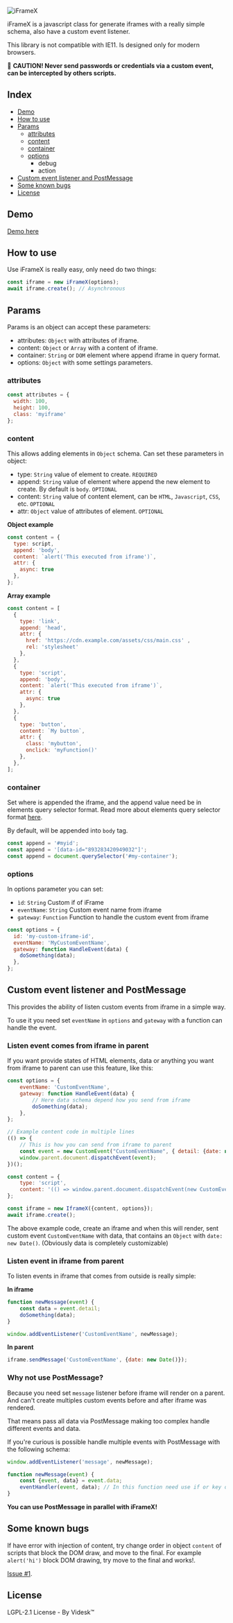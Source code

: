 ![iFrameX](https://user-images.githubusercontent.com/23618492/57744560-b3314280-7697-11e9-819f-010a7c39247a.png)

iFrameX is a javascript class for generate iframes with a really simple schema, also have a custom event listener.

This library is not compatible with IE11. Is designed only for modern browsers.

:rotating_light: **CAUTION! Never send passwords or credentials via a custom event, can be intercepted by others scripts.**

## Index

- [Demo](https://github.com/videsk/iFrameX#demo)
- [How to use](https://github.com/videsk/iFrameX#how-to-use)
- [Params](https://github.com/videsk/iFrameX#configuration)
  - [attributes](https://github.com/videsk/iFrameX#attr)
  - [content](https://github.com/videsk/iFrameX#content)
  - [container](https://github.com/videsk/iFrameX#append)
  - [options](https://github.com/videsk/iFrameX#config)
    - debug
    - action
- [Custom event listener and PostMessage](https://github.com/videsk/iFrameX#send-postmessage)
- [Some known bugs](https://github.com/videsk/iFrameX#some-known-bugs)
- [License](https://github.com/videsk/iFrameX#license)

## Demo

[Demo here](https://videsk.github.io/iFrameX/examples/)

## How to use

Use iFrameX is really easy, only need do two things:

```js
const iframe = new iFrameX(options);
await iframe.create(); // Asynchronous
```

## Params

Params is an object can accept these parameters:

- attributes: `Object` with attributes of iframe.
- content: `Object` or `Array` with a content of iframe.
- container: `String` or `DOM` element where append iframe in query format.
- options: `Object` with some settings parameters.

### attributes

```js
const attributes = {
  width: 100,
  height: 100,
  class: 'myiframe'
};
```

### content

This allows adding elements in `Object` schema. Can set these parameters in object:

- type: `String` value of element to create. `REQUIRED`
- append: `String` value of element where append the new element to create. By default is `body`. `OPTIONAL`
- content: `String` value of content element, can be `HTML`, `Javascript`, `CSS`, etc. `OPTIONAL`
- attr: `Object` value of attributes of element. `OPTIONAL`

**Object example**
```js
const content = {
  type: script,
  append: 'body',
  content: `alert('This executed from iframe')`,
  attr: {
    async: true
  },
};
```

**Array example**
```js
const content = [
  {
    type: 'link',
    append: 'head',
    attr: {
      href: 'https://cdn.example.com/assets/css/main.css' ,
      rel: 'stylesheet'
    },
  },
  {
    type: 'script',
    append: 'body',
    content: `alert('This executed from iframe')`,
    attr: {
      async: true
    },
  },
  {
    type: 'button',
    content: `My button`,
    attr: {
      class: 'mybutton',
      onclick: 'myFunction()'
    },
  },
];
```

### container

Set where is appended the iframe, and the append value need be in elements query selector format. Read more about elements query selector format [here](https://developer.mozilla.org/es/docs/Web/API/Document/querySelector).

By default, will be appended into `body` tag.

```js
const append = '#myid';
const append = '[data-id="893283420949032"]';
const append = document.querySelector('#my-container');
```

### options

In options parameter you can set:

- `ìd`: `String` Custom if of iFrame
- `eventName`: `String` Custom event name from iframe
- `gateway`: `Function` Function to handle the custom event from iframe

```js
const options = {
  id: 'my-custom-iframe-id',
  eventName: 'MyCustomEventName',
  gateway: function HandleEvent(data) {
    doSomething(data);
  },
};
```

## Custom event listener and PostMessage
This provides the ability of listen custom events from iframe in a simple way.

To use it you need set `eventName` in `options` and `gateway` with a function can handle the event.

### Listen event comes from iframe in parent

If you want provide states of HTML elements, data or anything you want from iframe to parent can use this feature, like this:

```js
const options = {
    eventName: 'CustomEventName',
    gateway: function HandleEvent(data) {
        // Here data schema depend how you send from iframe
        doSomething(data);
    },
}; 

// Example content code in multiple lines
(() => {
    // This is how you can send from iframe to parent
    const event = new CustomEvent("CustomEventName", { detail: {date: new Date()} });
    window.parent.document.dispatchEvent(event);
})();

const content = {
    type: 'script',
    content: '(() => window.parent.document.dispatchEvent(new CustomEvent("CustomEventName", { detail: {date: new Date()} })))()', // Example content in one line
}; 

const iframe = new IframeX({content, options});
await iframe.create();
```

The above example code, create an iframe and when this will render, sent custom event `CustomEventName` with data, that contains an `Object` with `date: new Date()`. (Obviously data is completely customizable)

### Listen event in iframe from parent

To listen events in iframe that comes from outside is really simple:

**In iframe**
```js
function newMessage(event) {
    const data = event.detail;
    doSomething(data);
}

window.addEventListener('CustomEventName', newMessage);
```

**In parent**
```js
iframe.sendMessage('CustomEventName', {date: new Date()});
```

### Why not use PostMessage?

Because you need set `message` listener before iframe will render on a parent. And can't create multiples custom events before and after iframe was rendered.

That means pass all data via PostMessage making too complex handle different events and data.

If you're curious is possible handle multiple events with PostMessage with the following schema:

```js
window.addEventListener('message', newMessage);

function newMessage(event) {
    const {event, data} = event.data;
    eventHandler(event, data); // In this function need use if or key object access by event name.   
}
```

**You can use PostMessage in parallel with iFrameX!**


## Some known bugs
If have error with injection of content, try change order in object `content` of scripts that block the DOM draw, and move to the final.
For example `alert('hi')` block DOM drawing, try move to the final and works!.

[Issue #1](https://github.com/videsk/iFrameX/issues/1).

## License

LGPL-2.1 License - By Videsk™
